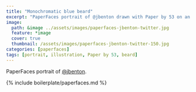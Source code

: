 ```yaml
---
title: "Monochromatic blue beard"
excerpt: "PaperFaces portrait of @jbenton drawn with Paper by 53 on an iPad."
image: 
  path: &image ../assets/images/paperfaces-jbenton-twitter.jpg 
  feature: *image
  cover: true
  thumbnail: /assets/images/paperfaces-jbenton-twitter-150.jpg
categories: [paperfaces]
tags: [portrait, illustration, Paper by 53, beard]
---
```


PaperFaces portrait of [@jbenton](https://twitter.com/jbenton).

{% include boilerplate/paperfaces.md %}
